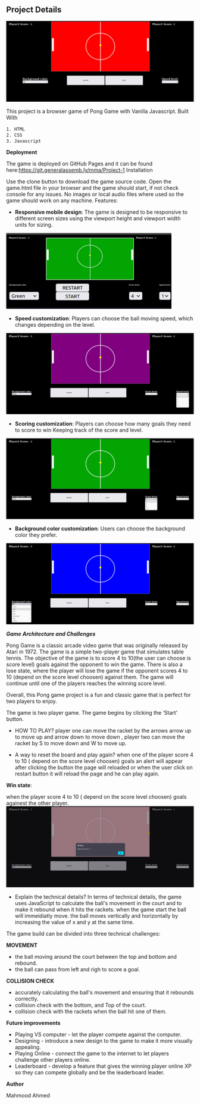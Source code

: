 ## Project Details

![Alt text](<Screenshot from 2023-07-12 16-11-36.png>)

This project is a browser game of Pong Game with Vanilla Javascript.
Built With

    1. HTML
    2. CSS
    3. Javascript

**Deployment**

The game is deployed on GitHub Pages and it can be found here:https://git.generalassemb.ly/mma/Project-1
Installation

Use the clone button to download the game source code. Open the game.html file in your browser and the game should start, if not check console for any issues. No images or local audio files where used so the game should work on any machine.
Features:

- **Responsive mobile design**:
  The game is designed to be responsive to different screen sizes using the viewport height and viewport width units for sizing.

![Alt text](<Screenshot from 2023-07-13 09-58-58.png>)

- **Speed customization**:
  Players can choose the ball moving speed, which changes depending on the level.

![Alt text](<Screenshot from 2023-07-12 16-48-00.png>)

- **Scoring customization**:
  Players can choose how many goals they need to score to win Keeping track of the score and level.

![Alt text](<Screenshot from 2023-07-12 16-47-42.png>)

- **Background color customization**:
  Users can choose the background color they prefer.

![Alt text](<Screenshot from 2023-07-12 16-44-32.png>)

**_Game Architecture and Challenges_**

Pong Game is a classic arcade video game that was originally released by Atari in 1972. The game is a simple two-player game that simulates table tennis. The objective of the game is to score 4 to 10(the user can choose is score level) goals against the opponent to win the game. There is also a lose state, where the player will lose the game if the opponent scores 4 to 10 (depend on the score level choosen) against them. The game will continue until one of the players reaches the winning score level.

Overall, this Pong game project is a fun and classic game that is perfect for two players to enjoy.

The game is two player game. The game begins by clicking the ‘Start’ button.

- HOW TO PLAY?
  player one can move the racket by the arrows arrow up to move up and arrow down to move down , player two can move the racket by S to move down and W to move up.

- A way to reset the board and play again?
  when one of the player score 4 to 10 ( depend on the score level choosen) goals an alert will appear after clicking the button the page will reloaded or when the user click on restart button it will reload the page and he can play again.

**Win state**:

when the player score 4 to 10 ( depend on the score level choosen) goals againest the other player.
![Alt text](<Screenshot from 2023-07-12 16-48-49.png>)

- Explain the technical details?
  In terms of technical details, the game uses JavaScript to calculate the ball's movement in the court and to make it rebound when it hits the rackets.
  when the game start the ball will immeidiatly move.
  the ball moves vertically and horizontally by increasing the value of x and y at the same time.

The game build can be divided into three technical challenges:

**MOVEMENT**

- the ball moving around the court between the top and bottom and rebound.
- the ball can pass from left and righ to score a goal.

**COLLISION CHECK**

- accurately calculating the ball's movement and ensuring that it rebounds correctly.
- collision check with the bottom, and Top of the court.
- collision check with the rackets when the ball hit one of them.

**Future improvements**

- Playing VS computer - let the player compete against the computer.
- Designing - introduce a new design to the game to make it more visually appealing.
- Playing Online - connect the game to the internet to let players challenge other players online.
- Leaderboard - develop a feature that gives the winning player online XP so they can compete globally and be the leaderboard leader.

**Author**

Mahmood Ahmed
